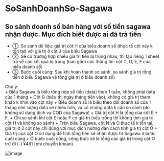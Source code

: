 # SoSanhDoanhSo-Sagawa
So sánh doanh số bán hàng với số tiền sagawa nhận được. Mục đích biết được ai đã trả tiền
-------------------------------------

- ①. So sánh dữ liệu: giá trị cột H của biểu doanh số (thực tế cột này k tồn tại) với giá trị ở cột J của biểu Sagawa
- ②. Sẽ có trường hợp nhiều giá trị tiền bị trùng nhau, thì tạo riêng 1 sheet trả về các kết quả bị trùng (bao gồm các thông tin: cột C, D, E, F của biểu doanh số)
- ③. Bước cuối cùng: Sau khi hoàn thành so sánh, so sánh giá trị tổng tiền ở biểu Sagawa và tổng giá trị ở biểu doanh số)

Chú ý: 	
	+ Biểu Sagawa là biểu tổng hợp số tiền (data) theo 1 tuần, không phải data của 1 tháng
	+ Cột G (biểu thị ngày tháng tiền vào), không có giá trị tham khảo k nhìn vào cột này
	+ Biểu doanh số là biểu theo dõi doanh số của 1 tháng nên lượng data sẽ nhiều hơn, và có những data k cần so sánh (do không sử dụng dịch vụ COD của Sagawa)
	+ Giá trị cột H là tổng của cột E + F, 
	+ Chỉ so sánh khi cột E hoặc F có giá trị (nếu trống thì không tính giá trị cột H và không so sánh)
	+ Trên biểu Sagawa, cột N và O thực tế k tồn tại, giá trị ở 2 cột này chỉ dùng với mục đích hướng dẫn cách tính giá trị cột O
	+ Giá trị của cột O sử dụng để tính tổng tiền sẽ nhận được từ Sagawa ở bước cuối cùng
	+ Ở bước cuối cùng, công thức sẽ là tổng các giá trị trong cột O trừ đi (-) ¥481 (phí chuyển khoản)

![image](https://github.com/nnh92/SoSanhDoanhSo-Sagawa/assets/78486384/9a67562f-7634-43b7-9886-db13f0698d78)
